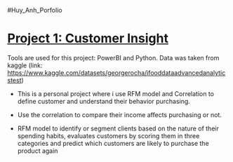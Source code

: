 #Huy_Anh_Porfolio


# [Project 1: Customer Insight](https://github.com/frijol2105/Customer_Insight)

Tools are used for this project: PowerBI and Python.
Data was taken from kaggle 
(link: https://www.kaggle.com/datasets/georgerocha/ifooddataadvancedanalyticstest)


- This is a personal project where i use RFM model and Correlation to define customer and understand their behavior purchasing.

- Use the correlation to compare their income affects purchasing or not.
- RFM model  to identify or segment clients based on the nature of their spending habits, evaluates customers by scoring them in three categories and predict which customers are likely to purchase the product again

